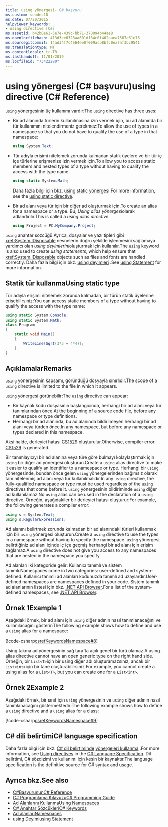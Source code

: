 ```yaml
---
title: using yönergesi- C# başvuru
ms.custom: seodec18
ms.date: 07/20/2015
helpviewer_keywords:
- using directive [C#]
ms.assetid: b42b8e61-5e7e-439c-bb71-370094b44ae8
ms.openlocfilehash: 413d3ee6323aa601df84c0f402aaea7567a61e76
ms.sourcegitcommit: 14ad34f7c4564ee0f009acb8bfc0ea7af3bc9541
ms.translationtype: MT
ms.contentlocale: tr-TR
ms.lasthandoff: 11/01/2019
ms.locfileid: "73422280"
---
```

# <a name="using-directive-c-reference"></a><span data-ttu-id="7b9f4-102">using yönergesi (C# başvuru)</span><span class="sxs-lookup"><span data-stu-id="7b9f4-102">using directive (C# Reference)</span></span>

<span data-ttu-id="7b9f4-103">`using` yönergesinin üç kullanımı vardır:</span><span class="sxs-lookup"><span data-stu-id="7b9f4-103">The `using` directive has three uses:</span></span>

- <span data-ttu-id="7b9f4-104">Bir ad alanında türlerin kullanılmasına izin vermek için, bu ad alanında bir tür kullanımını nitelendirmeniz gerekmez:</span><span class="sxs-lookup"><span data-stu-id="7b9f4-104">To allow the use of types in a namespace so that you do not have to qualify the use of a type in that namespace:</span></span>

    ```csharp
    using System.Text;
    ```

- <span data-ttu-id="7b9f4-105">Tür adıyla erişimi nitelemek zorunda kalmadan statik üyelere ve bir tür iç içe türlerine erişmenize izin vermek için.</span><span class="sxs-lookup"><span data-stu-id="7b9f4-105">To allow you to access static members and nested types of a type without having to qualify the access with the type name.</span></span>

    ```csharp
    using static System.Math;
    ```

    <span data-ttu-id="7b9f4-106">Daha fazla bilgi için bkz. [using static yönergesi](using-static.md).</span><span class="sxs-lookup"><span data-stu-id="7b9f4-106">For more information, see the [using static directive](using-static.md).</span></span>

- <span data-ttu-id="7b9f4-107">Bir ad alanı veya tür için bir diğer ad oluşturmak için.</span><span class="sxs-lookup"><span data-stu-id="7b9f4-107">To create an alias for a namespace or a type.</span></span> <span data-ttu-id="7b9f4-108">Bu, *Using alias yönergesi*olarak adlandırılır.</span><span class="sxs-lookup"><span data-stu-id="7b9f4-108">This is called a *using alias directive*.</span></span>

    ```csharp
    using Project = PC.MyCompany.Project;
    ```

<span data-ttu-id="7b9f4-109">`using` anahtar sözcüğü Ayrıca, dosyalar ve yazı tipleri gibi <xref:System.IDisposable> nesnelerin doğru şekilde işlenmesini sağlamaya yardımcı olan *using deyimlerini*oluşturmak için kullanılır.</span><span class="sxs-lookup"><span data-stu-id="7b9f4-109">The `using` keyword is also used to create *using statements*, which help ensure that <xref:System.IDisposable> objects such as files and fonts are handled correctly.</span></span> <span data-ttu-id="7b9f4-110">Daha fazla bilgi için bkz. [using deyimleri](using-statement.md) .</span><span class="sxs-lookup"><span data-stu-id="7b9f4-110">See [using Statement](using-statement.md) for more information.</span></span>

## <a name="using-static-type"></a><span data-ttu-id="7b9f4-111">Statik tür kullanma</span><span class="sxs-lookup"><span data-stu-id="7b9f4-111">Using static type</span></span>

<span data-ttu-id="7b9f4-112">Tür adıyla erişimi nitelemek zorunda kalmadan, bir türün statik üyelerine erişebilirsiniz:</span><span class="sxs-lookup"><span data-stu-id="7b9f4-112">You can access static members of a type without having to qualify the access with the type name:</span></span>

```csharp
using static System.Console;
using static System.Math;
class Program
{
    static void Main()
    {
        WriteLine(Sqrt(3*3 + 4*4));
    }
}
```

## <a name="remarks"></a><span data-ttu-id="7b9f4-113">Açıklamalar</span><span class="sxs-lookup"><span data-stu-id="7b9f4-113">Remarks</span></span>

<span data-ttu-id="7b9f4-114">`using` yönergesinin kapsamı, göründüğü dosyayla sınırlıdır.</span><span class="sxs-lookup"><span data-stu-id="7b9f4-114">The scope of a `using` directive is limited to the file in which it appears.</span></span>

<span data-ttu-id="7b9f4-115">`using` yönergesi görünebilir:</span><span class="sxs-lookup"><span data-stu-id="7b9f4-115">The `using` directive can appear:</span></span>

- <span data-ttu-id="7b9f4-116">Bir kaynak kodu dosyasının başlangıcında, herhangi bir ad alanı veya tür tanımlarından önce.</span><span class="sxs-lookup"><span data-stu-id="7b9f4-116">At the beginning of a source code file, before any namespace or type definitions.</span></span>
- <span data-ttu-id="7b9f4-117">Herhangi bir ad alanında, bu ad alanında bildirilmeyen herhangi bir ad alanı veya türden önce.</span><span class="sxs-lookup"><span data-stu-id="7b9f4-117">In any namespace, but before any namespace or types declared in this namespace.</span></span>

<span data-ttu-id="7b9f4-118">Aksi halde, derleyici hatası [CS1529](../../misc/cs1529.md) oluşturulur.</span><span class="sxs-lookup"><span data-stu-id="7b9f4-118">Otherwise, compiler error [CS1529](../../misc/cs1529.md) is generated.</span></span>

<span data-ttu-id="7b9f4-119">Bir tanımlayıcıyı bir ad alanına veya türe göre bulmayı kolaylaştırmak için `using` bir diğer ad yönergesi oluşturun.</span><span class="sxs-lookup"><span data-stu-id="7b9f4-119">Create a `using` alias directive to make it easier to qualify an identifier to a namespace or type.</span></span> <span data-ttu-id="7b9f4-120">Herhangi bir `using` yönergesinde, bundan önce gelen `using` yönergelerinden bağımsız olarak tam nitelenmiş ad alanı veya tür kullanılmalıdır.</span><span class="sxs-lookup"><span data-stu-id="7b9f4-120">In any `using` directive, the fully-qualified namespace or type must be used regardless of the `using` directives that come before it.</span></span> <span data-ttu-id="7b9f4-121">`using` yönergesinin bildiriminde `using` diğer ad kullanılamaz.</span><span class="sxs-lookup"><span data-stu-id="7b9f4-121">No `using` alias can be used in the declaration of a `using` directive.</span></span> <span data-ttu-id="7b9f4-122">Örneğin, aşağıdakiler bir derleyici hatası oluşturur:</span><span class="sxs-lookup"><span data-stu-id="7b9f4-122">For example, the following generates a compiler error:</span></span>

```csharp
using s = System.Text;
using s.RegularExpressions;
```

<span data-ttu-id="7b9f4-123">Ad alanını belirtmek zorunda kalmadan bir ad alanındaki türleri kullanmak için bir `using` yönergesi oluşturun.</span><span class="sxs-lookup"><span data-stu-id="7b9f4-123">Create a `using` directive to use the types in a namespace without having to specify the namespace.</span></span> <span data-ttu-id="7b9f4-124">`using` yönergesi, belirttiğiniz ad alanı içinde iç içe geçmiş herhangi bir ad alanı için erişim sağlamaz.</span><span class="sxs-lookup"><span data-stu-id="7b9f4-124">A `using` directive does not give you access to any namespaces that are nested in the namespace you specify.</span></span>

<span data-ttu-id="7b9f4-125">Ad alanları iki kategoride gelir: Kullanıcı tanımlı ve sistem tanımlı.</span><span class="sxs-lookup"><span data-stu-id="7b9f4-125">Namespaces come in two categories: user-defined and system-defined.</span></span> <span data-ttu-id="7b9f4-126">Kullanıcı tanımlı ad alanları kodunuzda tanımlı ad uzaylardır.</span><span class="sxs-lookup"><span data-stu-id="7b9f4-126">User-defined namespaces are namespaces defined in your code.</span></span> <span data-ttu-id="7b9f4-127">Sistem tanımlı ad alanlarının listesi için bkz. [.NET API Browser](../../../../api/index.md).</span><span class="sxs-lookup"><span data-stu-id="7b9f4-127">For a list of the system-defined namespaces, see [.NET API Browser](../../../../api/index.md).</span></span>

## <a name="example-1"></a><span data-ttu-id="7b9f4-128">Örnek 1</span><span class="sxs-lookup"><span data-stu-id="7b9f4-128">Example 1</span></span>

<span data-ttu-id="7b9f4-129">Aşağıdaki örnek, bir ad alanı için `using` diğer adının nasıl tanımlanacağını ve kullanılacağını gösterir:</span><span class="sxs-lookup"><span data-stu-id="7b9f4-129">The following example shows how to define and use a `using` alias for a namespace:</span></span>

[!code-csharp[csrefKeywordsNamespace#8](~/samples/snippets/csharp/VS_Snippets_VBCSharp/csrefKeywordsNamespace/CS/csrefKeywordsNamespace2.cs#8)]

<span data-ttu-id="7b9f4-130">Using takma ad yönergesinin sağ tarafta açık genel bir türü olamaz.</span><span class="sxs-lookup"><span data-stu-id="7b9f4-130">A using alias directive cannot have an open generic type on the right hand side.</span></span> <span data-ttu-id="7b9f4-131">Örneğin, bir `List<T>`için bir using diğer adı oluşturamazsınız, ancak bir `List<int>`için bir tane oluşturabilirsiniz.</span><span class="sxs-lookup"><span data-stu-id="7b9f4-131">For example, you cannot create a using alias for a `List<T>`, but you can create one for a `List<int>`.</span></span>

## <a name="example-2"></a><span data-ttu-id="7b9f4-132">Örnek 2</span><span class="sxs-lookup"><span data-stu-id="7b9f4-132">Example 2</span></span>

<span data-ttu-id="7b9f4-133">Aşağıdaki örnek, bir sınıf için `using` yönergesinin ve `using` diğer adının nasıl tanımlanacağını göstermektedir:</span><span class="sxs-lookup"><span data-stu-id="7b9f4-133">The following example shows how to define a `using` directive and a `using` alias for a class:</span></span>

[!code-csharp[csrefKeywordsNamespace#9](~/samples/snippets/csharp/VS_Snippets_VBCSharp/csrefKeywordsNamespace/CS/csrefKeywordsNamespace2.cs#9)]

## <a name="c-language-specification"></a><span data-ttu-id="7b9f4-134">C# dili belirtimi</span><span class="sxs-lookup"><span data-stu-id="7b9f4-134">C# language specification</span></span>

<span data-ttu-id="7b9f4-135">Daha fazla bilgi için bkz. [ C# dil belirtiminde](/dotnet/csharp/language-reference/language-specification/introduction) [yönergeleri kullanma](~/_csharplang/spec/namespaces.md#using-directives) .</span><span class="sxs-lookup"><span data-stu-id="7b9f4-135">For more information, see [Using directives](~/_csharplang/spec/namespaces.md#using-directives) in the [C# Language Specification](/dotnet/csharp/language-reference/language-specification/introduction).</span></span> <span data-ttu-id="7b9f4-136">Dil belirtimi, C# sözdizimi ve kullanımı için kesin bir kaynaktır.</span><span class="sxs-lookup"><span data-stu-id="7b9f4-136">The language specification is the definitive source for C# syntax and usage.</span></span>

## <a name="see-also"></a><span data-ttu-id="7b9f4-137">Ayrıca bkz.</span><span class="sxs-lookup"><span data-stu-id="7b9f4-137">See also</span></span>

- [<span data-ttu-id="7b9f4-138">C#Başvurunun</span><span class="sxs-lookup"><span data-stu-id="7b9f4-138">C# Reference</span></span>](../index.md)
- [<span data-ttu-id="7b9f4-139">C# Programlama Kılavuzu</span><span class="sxs-lookup"><span data-stu-id="7b9f4-139">C# Programming Guide</span></span>](../../programming-guide/index.md)
- [<span data-ttu-id="7b9f4-140">Ad Alanlarını Kullanma</span><span class="sxs-lookup"><span data-stu-id="7b9f4-140">Using Namespaces</span></span>](../../programming-guide/namespaces/using-namespaces.md)
- [<span data-ttu-id="7b9f4-141">C# Anahtar Sözcükleri</span><span class="sxs-lookup"><span data-stu-id="7b9f4-141">C# Keywords</span></span>](index.md)
- [<span data-ttu-id="7b9f4-142">Ad alanları</span><span class="sxs-lookup"><span data-stu-id="7b9f4-142">Namespaces</span></span>](../../programming-guide/namespaces/index.md)
- [<span data-ttu-id="7b9f4-143">using Deyimi</span><span class="sxs-lookup"><span data-stu-id="7b9f4-143">using Statement</span></span>](using-statement.md)

